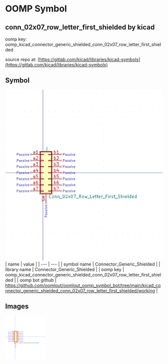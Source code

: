 # OOMP Symbol  
## conn_02x07_row_letter_first_shielded  by kicad  
  
oomp key: oomp_kicad_connector_generic_shielded_conn_02x07_row_letter_first_shielded  
  
source repo at: [https://gitlab.com/kicad/libraries/kicad-symbols](https://gitlab.com/kicad/libraries/kicad-symbols)  
## Symbol  
  
[![working.png](working_600.png)](working.png)  
| name | value | 
| --- | --- | 
| symbol name | Connector_Generic_Shielded | 
| library name | Connector_Generic_Shielded | 
| oomp key | oomp_kicad_connector_generic_shielded_conn_02x07_row_letter_first_shielded | 
| oomp bot github | https://github.com/oomlout/oomlout_oomp_symbol_bot/tree/main/kicad_connector_generic_shielded_conn_02x07_row_letter_first_shielded/working | 
## Images  
  
[![working.png](working_140.png)](working.png)  
